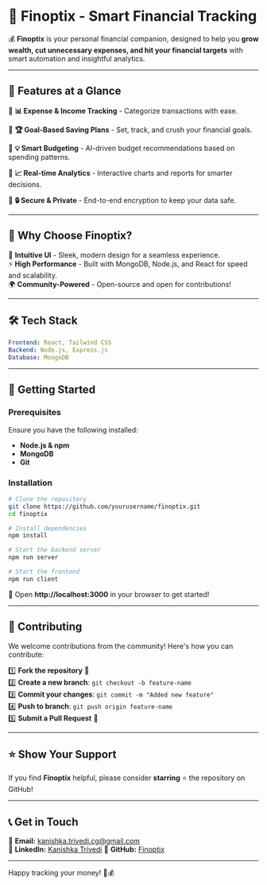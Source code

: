 # 🚀 Finoptix - Smart Financial Tracking

💰 **Finoptix** is your personal financial companion, designed to help you **grow wealth, cut unnecessary expenses, and hit your financial targets** with smart automation and insightful analytics.

---

## 📌 Features at a Glance

🔹 **📊 Expense & Income Tracking** - Categorize transactions with ease.

🔹 **🏆 Goal-Based Saving Plans** - Set, track, and crush your financial goals.

🔹 **💡 Smart Budgeting** - AI-driven budget recommendations based on spending patterns.

🔹 **📈 Real-time Analytics** - Interactive charts and reports for smarter decisions.

🔹 **🔒 Secure & Private** - End-to-end encryption to keep your data safe.

---

## 🎯 Why Choose Finoptix?
 
🎨 **Intuitive UI** - Sleek, modern design for a seamless experience.  
⚡ **High Performance** - Built with MongoDB, Node.js, and React for speed and scalability.  
🌍 **Community-Powered** - Open-source and open for contributions!  

---

## 🛠 Tech Stack

```yaml
Frontend: React, Tailwind CSS
Backend: Node.js, Express.js
Database: MongoDB
```

---

## 🚀 Getting Started

### Prerequisites
Ensure you have the following installed:

- **Node.js & npm**
- **MongoDB**
- **Git**

### Installation

```bash
# Clone the repository
git clone https://github.com/yourusername/finoptix.git
cd finoptix

# Install dependencies
npm install

# Start the backend server
npm run server

# Start the frontend
npm run client
```

🚀 Open **http://localhost:3000** in your browser to get started!

---

## 🤝 Contributing

We welcome contributions from the community! Here's how you can contribute:

1️⃣ **Fork the repository** 🍴  
2️⃣ **Create a new branch**: `git checkout -b feature-name`  
3️⃣ **Commit your changes**: `git commit -m "Added new feature"`  
4️⃣ **Push to branch**: `git push origin feature-name`  
5️⃣ **Submit a Pull Request** 🚀  

---

## ⭐ Show Your Support

If you find **Finoptix** helpful, please consider **starring** ⭐ the repository on GitHub!

---

## 📞 Get in Touch

📩 **Email:** [kanishka.trivedi.cg@gmail.com](mailto:kanishka.trivedi.cg@gmail.com)  
🔗 **LinkedIn:** [Kanishka Trivedi]([https://linkedin.com/in/yourprofile](https://www.linkedin.com/in/kanishka-trivedi/))  
🐙 **GitHub:** [Finoptix]([https://github.com/yourusername](https://github.com/Kanishka-Trivedi/finoptix))  

---

Happy tracking your money! 🚀💰

